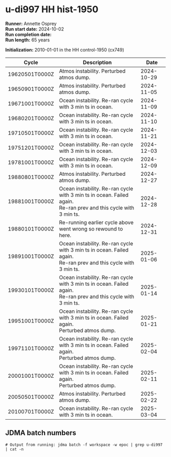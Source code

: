 # u-di997 HH hist-1950

**Runner:** Annette Osprey  
**Run start date:** 2024-10-02   
**Run completion date:**   
**Run length:** 65 years   

**Initialization:** 2010-01-01 in the HH control-1950 (cx749)  

| Cycle | Description | Date |
| --- | --- | --- |
| 19620501T0000Z | Atmos instability. Perturbed atmos dump. | 2024-10-29 | 
| 19650901T0000Z | Atmos instability. Perturbed atmos dump. | 2024-11-05 |
| 19671001T0000Z | Ocean instability. Re-ran cycle with 3 min ts in ocean. | 2024-11-09 |
| 19680201T0000Z | Ocean instability. Re-ran cycle with 3 min ts in ocean. | 2024-11-10 |
| 19710501T0000Z | Ocean instability. Re-ran cycle with 3 min ts in ocean. | 2024-11-21 |
| 19751201T0000Z | Ocean instability. Re-ran cycle with 3 min ts in ocean. | 2024-12-03 |
| 19781001T0000Z | Ocean instability. Re-ran cycle with 3 min ts in ocean. | 2024-12-09 |
| 19880801T0000Z | Atmos instability. Perturbed atmos dump. | 2024-12-27 | 
| 19881001T0000Z | Ocean instability. Re-ran cycle with 3 min ts in ocean. Failed again. <br>Re-ran prev and this cycle with 3 min ts.| 2024-12-28 |
| 19880101T0000Z | Re-running earlier cycle above went wrong so rewound to here. | 2024-12-31 | 
| 19891001T0000Z | Ocean instability. Re-ran cycle with 3 min ts in ocean. Failed again. <br>Re-ran prev and this cycle with 3 min ts.| 2025-01-06 |
| 19930101T0000Z | Ocean instability. Re-ran cycle with 3 min ts in ocean. Failed again. <br>Re-ran prev and this cycle with 3 min ts.| 2025-01-14 |
| 19951001T0000Z | Ocean instability. Re-ran cycle with 3 min ts in ocean. Failed again. <br>Perturbed atmos dump.| 2025-01-21 |
| 19971101T0000Z | Ocean instability. Re-ran cycle with 3 min ts in ocean. Failed again. <br>Perturbed atmos dump.| 2025-02-04 |
| 20001001T0000Z | Ocean instability. Re-ran cycle with 3 min ts in ocean. Failed again. <br>Perturbed atmos dump.| 2025-02-11 |
| 20050501T0000Z | Atmos instability. Perturbed atmos dump. | 2025-02-22 |
| 20100701T0000Z | Ocean instability. Re-ran cycle with 3 min ts in ocean. | 2025-03-04 |

## JDMA batch numbers
```
# Output from running: jdma batch -f workspace -w epoc | grep u-di997 | cat -n

```
